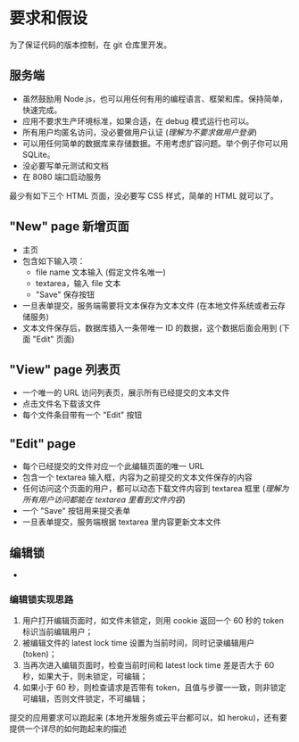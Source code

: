 # 要求和假设
为了保证代码的版本控制，在 git 仓库里开发。

## 服务端
- 虽然鼓励用 Node.js，也可以用任何有用的编程语言、框架和库。保持简单，快速完成。
- 应用不要求生产环境标准，如果合适，在 debug 模式运行也可以。
- 所有用户均匿名访问，没必要做用户认证 (_理解为不要求做用户登录_)
- 可以用任何简单的数据库来存储数据。不用考虑扩容问题。举个例子你可以用 SQLite。
- 没必要写单元测试和文档
- 在 8080 端口启动服务

最少有如下三个 HTML 页面，没必要写 CSS 样式，简单的 HTML 就可以了。

## "New" page 新增页面
- 主页
- 包含如下输入项：
    - file name 文本输入 (假定文件名唯一)
    - textarea，输入 file 文本
    - "Save" 保存按钮
- 一旦表单提交，服务端需要将文本保存为文本文件 (在本地文件系统或者云存储服务)
- 文本文件保存后，数据库插入一条带唯一 ID 的数据，这个数据后面会用到 (下面 "Edit" 页面)

## "View" page 列表页
- 一个唯一的 URL 访问列表页，展示所有已经提交的文本文件
- 点击文件名下载该文件
- 每个文件条目带有一个 "Edit" 按钮

## "Edit" page
- 每个已经提交的文件对应一个此编辑页面的唯一 URL
- 包含一个 textarea 输入框，内容为之前提交的文本文件保存的内容
- 任何访问这个页面的用户，都可以动态下载文件内容到 textarea 框里 (_理解为所有用户访问都能在 textarea 里看到文件内容_)
- 一个 "Save" 按钮用来提交表单
- 一旦表单提交，服务端根据 textarea 里内容更新文本文件

## 编辑锁
-

### 编辑锁实现思路
1. 用户打开编辑页面时，如文件未锁定，则用 cookie 返回一个 60 秒的 token 标识当前编辑用户；
2. 被编辑文件的 latest lock time 设置为当前时间，同时记录编辑用户 (token)；
3. 当再次进入编辑页面时，检查当前时间和 latest lock time 差是否大于 60 秒，如果大于，则未锁定，可编辑；
4. 如果小于 60 秒，则检查请求是否带有 token，且值与步骤一一致，则非锁定可编辑，否则文件锁定，不可编辑；


提交的应用要求可以跑起来 (本地开发服务或云平台都可以，如 heroku)，还有要提供一个详尽的如何跑起来的描述
